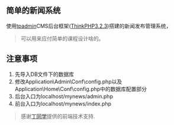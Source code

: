 ## 简单的新闻系统

使用[tpadmin](https://github.com/ccsuper/TpAdmin)CMS后台框架([ThinkPHP3.2.3](http://www.thinkphp.cn/))搭建的新闻发布管理系统，
> 可以用来应付简单的课程设计啥的。

## 注意事项
1. 先导入DB文件下的数据库
2. 修改Application\Admin\Conf\config.php以及Application\Home\Conf\config.php中的数据库配置部分
3. 后台入口为localhost/mynews/admin.php
4. 前台入口为localhost/mynews/index.php

> 感谢[丁同学](https://github.com/DingWentao1234)提供的前端技术支持.
